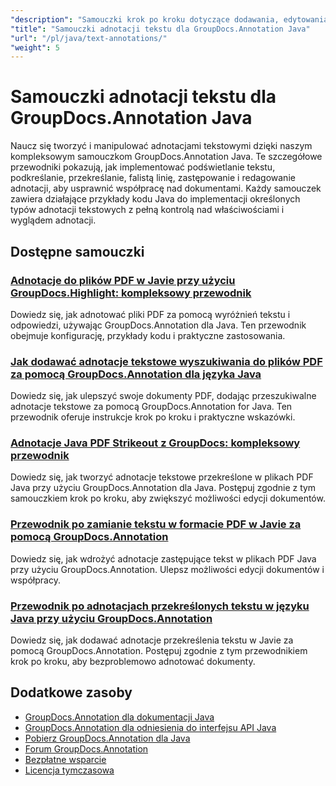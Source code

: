 ```yaml
---
"description": "Samouczki krok po kroku dotyczące dodawania, edytowania i zarządzania adnotacjami tekstowymi w dokumentach przy użyciu GroupDocs.Annotation dla Java."
"title": "Samouczki adnotacji tekstu dla GroupDocs.Annotation Java"
"url": "/pl/java/text-annotations/"
"weight": 5
---
```


# Samouczki adnotacji tekstu dla GroupDocs.Annotation Java

Naucz się tworzyć i manipulować adnotacjami tekstowymi dzięki naszym kompleksowym samouczkom GroupDocs.Annotation Java. Te szczegółowe przewodniki pokazują, jak implementować podświetlanie tekstu, podkreślanie, przekreślanie, falistą linię, zastępowanie i redagowanie adnotacji, aby usprawnić współpracę nad dokumentami. Każdy samouczek zawiera działające przykłady kodu Java do implementacji określonych typów adnotacji tekstowych z pełną kontrolą nad właściwościami i wyglądem adnotacji.

## Dostępne samouczki

### [Adnotacje do plików PDF w Javie przy użyciu GroupDocs.Highlight: kompleksowy przewodnik](./annotate-pdfs-groupdocs-highlight-java/)
Dowiedz się, jak adnotować pliki PDF za pomocą wyróżnień tekstu i odpowiedzi, używając GroupDocs.Annotation dla Java. Ten przewodnik obejmuje konfigurację, przykłady kodu i praktyczne zastosowania.

### [Jak dodawać adnotacje tekstowe wyszukiwania do plików PDF za pomocą GroupDocs.Annotation dla języka Java](./add-search-text-annotations-pdf-groupdocs-java/)
Dowiedz się, jak ulepszyć swoje dokumenty PDF, dodając przeszukiwalne adnotacje tekstowe za pomocą GroupDocs.Annotation for Java. Ten przewodnik oferuje instrukcje krok po kroku i praktyczne wskazówki.

### [Adnotacje Java PDF Strikeout z GroupDocs: kompleksowy przewodnik](./java-pdf-strikeout-annotations-groupdocs/)
Dowiedz się, jak tworzyć adnotacje tekstowe przekreślone w plikach PDF Java przy użyciu GroupDocs.Annotation dla Java. Postępuj zgodnie z tym samouczkiem krok po kroku, aby zwiększyć możliwości edycji dokumentów.

### [Przewodnik po zamianie tekstu w formacie PDF w Javie za pomocą GroupDocs.Annotation](./java-pdf-text-replacement-groupdocs-annotation/)
Dowiedz się, jak wdrożyć adnotacje zastępujące tekst w plikach PDF Java przy użyciu GroupDocs.Annotation. Ulepsz możliwości edycji dokumentów i współpracy.

### [Przewodnik po adnotacjach przekreślonych tekstu w języku Java przy użyciu GroupDocs.Annotation](./java-text-strikeout-annotation-groupdocs/)
Dowiedz się, jak dodawać adnotacje przekreślenia tekstu w Javie za pomocą GroupDocs.Annotation. Postępuj zgodnie z tym przewodnikiem krok po kroku, aby bezproblemowo adnotować dokumenty.

## Dodatkowe zasoby

- [GroupDocs.Annotation dla dokumentacji Java](https://docs.groupdocs.com/annotation/java/)
- [GroupDocs.Annotation dla odniesienia do interfejsu API Java](https://reference.groupdocs.com/annotation/java/)
- [Pobierz GroupDocs.Annotation dla Java](https://releases.groupdocs.com/annotation/java/)
- [Forum GroupDocs.Annotation](https://forum.groupdocs.com/c/annotation)
- [Bezpłatne wsparcie](https://forum.groupdocs.com/)
- [Licencja tymczasowa](https://purchase.groupdocs.com/temporary-license/)